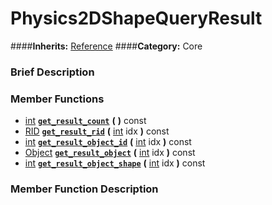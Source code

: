 #  Physics2DShapeQueryResult  
####**Inherits:** [Reference](class_reference)
####**Category:** Core

###  Brief Description  


###  Member Functions 
  * [int](class_int)  **[`get_result_count`](#get_result_count)**  **(** **)** const
  * [RID](class_rid)  **[`get_result_rid`](#get_result_rid)**  **(** [int](class_int) idx  **)** const
  * [int](class_int)  **[`get_result_object_id`](#get_result_object_id)**  **(** [int](class_int) idx  **)** const
  * [Object](class_object)  **[`get_result_object`](#get_result_object)**  **(** [int](class_int) idx  **)** const
  * [int](class_int)  **[`get_result_object_shape`](#get_result_object_shape)**  **(** [int](class_int) idx  **)** const

###  Member Function Description  
